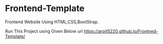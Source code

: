 # Frontend-Template

Frontend Website Using HTML,CSS,BootStrap.

Run This Project using Given Below url 
https://arpit5220.github.io/Frontned-Template/
